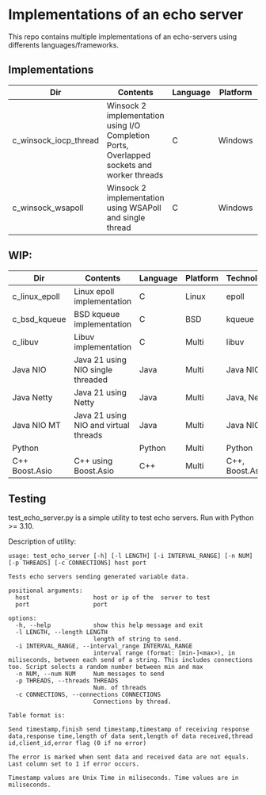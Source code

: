 # Implementations of an echo server

This repo contains multiple implementations of an echo-servers using differents languages/frameworks.

## Implementations

| Dir                    | Contents                                                                                   | Language | Platform | Technologies       |
|------------------------|--------------------------------------------------------------------------------------------|----------|----------|--------------------|
| c_winsock_iocp_thread  | Winsock 2 implementation using I/O Completion Ports, Overlapped sockets and worker threads | C        | Windows  | Winsock 2, IOCP    |
| c_winsock_wsapoll      | Winsock 2 implementation using WSAPoll and single thread                                   | C        | Windows  | Winsock 2, WSAPoll |

## WIP:

| Dir                    | Contents                                                                                   | Language | Platform | Technologies       |
|------------------------|--------------------------------------------------------------------------------------------|----------|----------|--------------------|
| c_linux_epoll          | Linux epoll implementation                                                                 | C        | Linux    | epoll              |
| c_bsd_kqueue           | BSD kqueue implementation                                                                  | C        | BSD      | kqueue             |
| c_libuv                | Libuv implementation                                                                       | C        | Multi    | libuv              |
| Java NIO               | Java 21 using NIO single threaded                                                          | Java     | Multi    | Java NIO           |
| Java Netty             | Java 21 using Netty                                                                        | Java     | Multi    | Java, Netty        |
| Java NIO MT            | Java 21 using NIO and virtual threads                                                      | Java     | Multi    | Java NIO, VT       |
| Python                 |                                                                                            | Python   | Multi    | Python             |
| C++ Boost.Asio         | C++ using Boost.Asio                                                                       | C++      | Multi    | C++, Boost.Asio    |


## Testing

test_echo_server.py is a simple utility to test echo servers. Run with Python >= 3.10.

Description of utility:

```
usage: test_echo_server [-h] [-l LENGTH] [-i INTERVAL_RANGE] [-n NUM] [-p THREADS] [-c CONNECTIONS] host port

Tests echo servers sending generated variable data.

positional arguments:
  host                  host or ip of the  server to test
  port                  port

options:
  -h, --help            show this help message and exit
  -l LENGTH, --length LENGTH
                        length of string to send.
  -i INTERVAL_RANGE, --interval_range INTERVAL_RANGE
                        interval range (format: [min-]<max>), in miliseconds, between each send of a string. This includes connections too. Script selects a random number between min and max
  -n NUM, --num NUM     Num messages to send
  -p THREADS, --threads THREADS
                        Num. of threads
  -c CONNECTIONS, --connections CONNECTIONS
                        Connections by thread.

Table format is:

Send timestamp,finish send timestamp,timestamp of receiving response data,response time,length of data sent,length of data received,thread id,client_id,error flag (0 if no error)

The error is marked when sent data and received data are not equals. Last column set to 1 if error occurs.

Timestamp values are Unix Time in miliseconds. Time values are in miliseconds.

```
